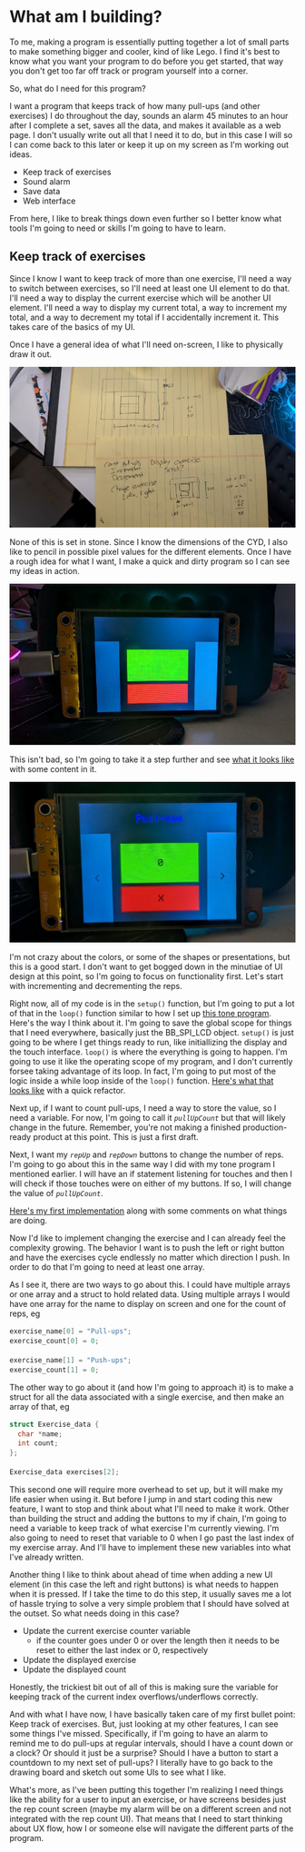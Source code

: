 # What am I building?

To me, making a program is essentially putting together a lot of small parts to make something bigger and cooler, kind of like Lego. I find it's best to know what you want your program to do before you get started, that way you don't get too far off track or program yourself into a corner.

So, what do I need for this program?

I want a program that keeps track of how many pull-ups (and other exercises) I do throughout the day, sounds an alarm 45 minutes to an hour after I complete a set, saves all the data, and makes it available as a web page. I don't usually write out all that I need it to do, but in this case I will so I can come back to this later or keep it up on my screen as I'm working out ideas.

* Keep track of exercises
* Sound alarm
* Save data
* Web interface

From here, I like to break things down even further so I better know what tools I'm going to need or skills I'm going to have to learn.

## Keep track of exercises

Since I know I want to keep track of more than one exercise, I'll need a way to switch between exercises, so I'll need at least one UI element to do that. I'll need a way to display the current exercise which will be another UI element. I'll need a way to display my current total, a way to increment my total, and a way to decrement my total if I accidentally increment it. This takes care of the basics of my UI.

Once I have a general idea of what I'll need on-screen, I like to physically draw it out.

<img src="./img/rep-counter-sketches.jpg" alt="Sketches of a UI for a rep counting app">

None of this is set in stone. Since I know the dimensions of the CYD, I also like to pencil in possible pixel values for the different elements. Once I have a rough idea for what I want, I make a quick and dirty program so I can see my ideas in action.

<img src="./img/rep-counter-rough-ui-01.jpg" alt="First UI draft for rep counting app">

This isn't bad, so I'm going to take it a step further and see [what it looks like](rep-counter-01.ino) with some content in it.

<img src="./img/rep-counter-rough-ui-02.jpg" alt="First UI draft with text">

I'm not crazy about the colors, or some of the shapes or presentations, but this is a good start. I don't want to get bogged down in the minutiae of UI design at this point, so I'm going to focus on functionality first. Let's start with incrementing and decrementing the reps.

Right now, all of my code is in the `setup()` function, but I'm going to put a lot of that in the `loop()` function similar to how I set up [this tone program](../../../example-programs/99-just-for-fun/hello-tone-two-tones.ino). Here's the way I think about it. I'm going to save the global scope for things that I need everywhere, basically just the BB_SPI_LCD object. `setup()` is just going to be where I get things ready to run, like initiallizing the display and the touch interface. `loop()` is where the everything is going to happen. I'm going to use it like the operating scope of my program, and I don't currently forsee taking advantage of its loop. In fact, I'm going to put most of the logic inside a while loop inside of the `loop()` function. [Here's what that looks like](rep-counter-02.ino) with a quick refactor.

Next up, if I want to count pull-ups, I need a way to store the value, so I need a variable. For now, I'm going to call it <var>`pullUpCount`</var> but that will likely change in the future. Remember, you're not making a finished production-ready product at this point. This is just a first draft.

Next, I want my <var>`repUp`</var> and <var>`repDown`</var> buttons to change the number of reps. I'm going to go about this in the same way I did with my tone program I mentioned earlier. I will have an if statement listening for touches and then I will check if those touches were on either of my buttons. If so, I will change the value of <var>`pullUpCount`</var>. 

[Here's my first implementation](rep-counter-03-first-count.ino) along with some comments on what things are doing. 

Now I'd like to implement changing the exercise and I can already feel the complexity growing. The behavior I want is to push the left or right button and have the exercises cycle endlessly no matter which direction I push. In order to do that I'm going to need at least one array. 

As I see it, there are two ways to go about this. I could have multiple arrays or one array and a struct to hold related data. Using multiple arrays I would have one array for the name to display on screen and one for the count of reps, eg

```C++
exercise_name[0] = "Pull-ups";
exercise_count[0] = 0;

exercise_name[1] = "Push-ups";
exercise_count[1] = 0;
```

The other way to go about it (and how I'm going to approach it) is to make a struct for all the data associated with a single exercise, and then make an array of that, eg

```C++
struct Exercise_data {
  char *name;
  int count;
};

Exercise_data exercises[2];
```

This second one will require more overhead to set up, but it will make my life easier when using it. But before I jump in and start coding this new feature, I want to stop and think about what I'll need to make it work. Other than building the struct and adding the buttons to my if chain, I'm going to need a variable to keep track of what exercise I'm currently viewing. I'm also going to need to reset that variable to 0 when I go past the last index of my exercise array. And I'll have to implement these new variables into what I've already written.

Another thing I like to think about ahead of time when adding a new UI element (in this case the left and right buttons) is what needs to happen when it is pressed. If I take the time to do this step, it usually saves me a lot of hassle trying to solve a very simple problem that I should have solved at the outset. So what needs doing in this case?

* Update the current exercise counter variable
  * if the counter goes under 0 or over the length then it needs to be reset to either the last index or 0, respectively
* Update the displayed exercise
* Update the displayed count

Honestly, the trickiest bit out of all of this is making sure the variable for keeping track of the current index overflows/underflows correctly. 

And with what I have now, I have basically taken care of my first bullet point: Keep track of exercises. But, just looking at my other features, I can see some things I've missed. Specifically, if I'm going to have an alarm to remind me to do pull-ups at regular intervals, should I have a count down or a clock? Or should it just be a surprise? Should I have a button to start a countdown to my next set of pull-ups? I literally have to go back to the drawing board and sketch out some UIs to see what I like.

What's more, as I've been putting this together I'm realizing I need things like the ability for a user to input an exercise, or have screens besides just the rep count screen (maybe my alarm will be on a different screen and not integrated with the rep count UI). That means that I need to start thinking about UX flow, how I or someone else will navigate the different parts of the program.
